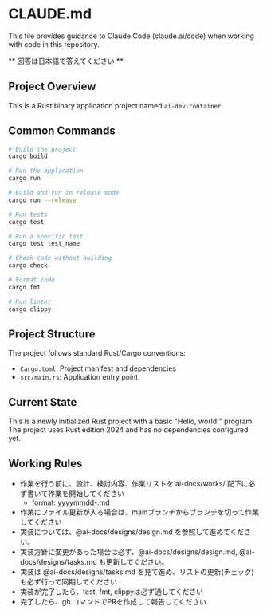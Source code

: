 # CLAUDE.md

This file provides guidance to Claude Code (claude.ai/code) when working with code in this repository.

** 回答は日本語で答えてください **

## Project Overview

This is a Rust binary application project named `ai-dev-container`.

## Common Commands

```bash
# Build the project
cargo build

# Run the application
cargo run

# Build and run in release mode
cargo run --release

# Run tests
cargo test

# Run a specific test
cargo test test_name

# Check code without building
cargo check

# Format code
cargo fmt

# Run linter
cargo clippy
```

## Project Structure

The project follows standard Rust/Cargo conventions:
- `Cargo.toml`: Project manifest and dependencies
- `src/main.rs`: Application entry point

## Current State

This is a newly initialized Rust project with a basic "Hello, world!" program. The project uses Rust edition 2024 and has no dependencies configured yet.

## Working Rules
- 作業を行う前に、設計、検討内容、作業リストを ai-docs/works/ 配下に必ず書いて作業を開始してください
    - format: yyyymmdd-<workname>.md
- 作業にファイル更新が入る場合は、mainブランチからブランチを切って作業してください
- 実装については、@ai-docs/designs/design.md を参照して進めてください。
- 実装方針に変更があった場合は必ず、@ai-docs/designs/design.md, @ai-docs/designs/tasks.md も更新してください。
- 実装は @ai-docs/designs/tasks.md を見て進め、リストの更新(チェック)も必ず行って同期してください
- 実装が完了したら、test, fmt, clippyは必ず通してください
- 完了したら、gh コマンドでPRを作成して報告してください

